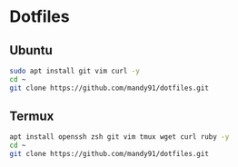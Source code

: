 # Dotfiles

## Ubuntu
```bash
sudo apt install git vim curl -y
cd ~
git clone https://github.com/mandy91/dotfiles.git
```

## Termux
```bash
apt install openssh zsh git vim tmux wget curl ruby -y
cd ~
git clone https://github.com/mandy91/dotfiles.git
```
